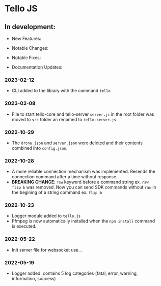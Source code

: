 # Tello JS

## In development:

- New Features:

- Notable Changes:

- Notable Fixes:

- Documentation Updates:

### 2023-02-12

- CLI added to the library with the command `tello`

### 2023-02-08

- File to start tello-core and tello-server `server.js` in the root folder was moved to `src` folder an renamed to `tello-server.js`

### 2022-10-29

- The `drone.json` and `server.json` were deleted and their contents combined into `config.json`.

### 2022-10-28

- A more reliable connection mechanism was implemented. Resends the connection command after a time without response.
- **BREAKING CHANGE**: `raw` keyword before a command string ex. `raw flip b` was removed. Now you can send SDK commands without `raw` in the begining of a string command ex. `flip b`

### 2022-10-23

- Logger module added to `tello.js`
- Ffmpeg is now automatically installed when the `npm install` command is executed.

### 2022-05-22

- Init server file for websocket use...

### 2022-05-19

- Logger added: contains 5 log categories (fatal, error, warning, information, success)
